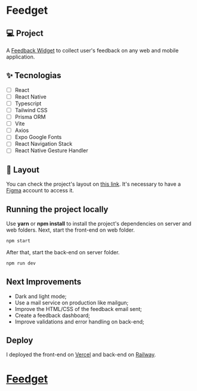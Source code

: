 # Feedget

## 💻 Project
A [Feedback Widget](https://feedback-widget-web-chi.vercel.app/) to collect user's feedback on any web and mobile application.

## ✨ Tecnologias

-   [ ] React
-   [ ] React Native
-   [ ] Typescript
-   [ ] Tailwind CSS
-   [ ] Prisma ORM
-   [ ] Vite
-   [ ] Axios
-   [ ] Expo Google Fonts
-   [ ] React Navigation Stack
-   [ ] React Native Gesture Handler

## 🔖 Layout

You can check the project's layout on [this link](https://www.figma.com/community/file/1102912516166573468). It's necessary to have a [Figma](http://figma.com/) account to access it.


## Running the project locally

Use **yarn** or **npm install** to install the project's dependencies on server and web folders.
Next, start the front-end on web folder.

```cl
npm start
```
After that, start the back-end on server folder.

```cl
npm run dev
```

## Next Improvements

- Dark and light mode;
- Use a mail service on production like mailgun;
- Improve the HTML/CSS of the feedback email sent;
- Create a feedback dashboard;
- Improve validations and error handling on back-end;

## Deploy
I deployed the front-end on [Vercel](https://vercel.com/) and back-end on [Railway](https://railway.app/).

<h1><a href="https://feedback-widget-web-chi.vercel.app/">Feedget</a></h1>

<br />
